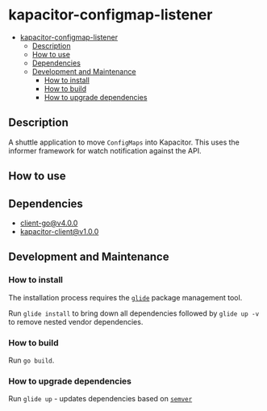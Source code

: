 # kapacitor-configmap-listener

<!-- TOC -->

- [kapacitor-configmap-listener](#kapacitor-configmap-listener)
    - [Description](#description)
    - [How to use](#how-to-use)
    - [Dependencies](#dependencies)
    - [Development and Maintenance](#development-and-maintenance)
        - [How to install](#how-to-install)
        - [How to build](#how-to-build)
        - [How to upgrade dependencies](#how-to-upgrade-dependencies)

<!-- /TOC -->

## Description
A shuttle application to move `ConfigMaps` into Kapacitor.  This uses the informer framework for watch notification against the API. 

## How to use

## Dependencies

* [client-go@v4.0.0](https://github.com/kubernetes/client-go)
* [kapacitor-client@v1.0.0](https://github.com/influxdata/kapacitor/tree/master/client/v1)

## Development and Maintenance

### How to install
The installation process requires the [`glide`](https://github.com/Masterminds/glide) package management tool.

Run `glide install` to bring down all dependencies followed by `glide up -v` to remove nested vendor dependencies.

### How to build

Run `go build`.

### How to upgrade dependencies

Run `glide up` - updates dependencies based on [`semver`](http://semver.org/)